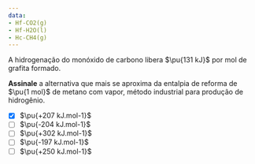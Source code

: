 ```yaml
---
data:
- Hf-CO2(g)
- Hf-H2O(l)
- Hc-CH4(g)
---
```

A hidrogenação do monóxido de carbono libera $\pu{131 kJ}$ por mol de grafita formado.

**Assinale** a alternativa que mais se aproxima da entalpia de reforma de $\pu{1 mol}$ de metano com vapor, método industrial para produção de hidrogênio.

- [x] $\pu{+207 kJ.mol-1}$
- [ ] $\pu{-204 kJ.mol-1}$
- [ ] $\pu{+302 kJ.mol-1}$
- [ ] $\pu{-197 kJ.mol-1}$
- [ ] $\pu{+250 kJ.mol-1}$
